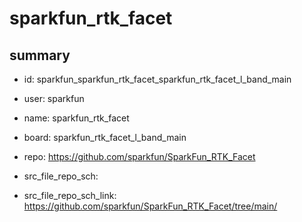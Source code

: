 # sparkfun_rtk_facet
 
## summary 
* id: sparkfun_sparkfun_rtk_facet_sparkfun_rtk_facet_l_band_main
* user: sparkfun
* name: sparkfun_rtk_facet
* board: sparkfun_rtk_facet_l_band_main
* repo: https://github.com/sparkfun/SparkFun_RTK_Facet



* src_file_repo_sch: 
* src_file_repo_sch_link: https://github.com/sparkfun/SparkFun_RTK_Facet/tree/main/




